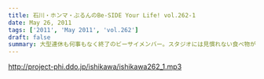 ```yaml
---
title: 石川・ホンマ・ぶるんのBe-SIDE Your Life! vol.262-1
date: May 26, 2011
tags: ['2011', 'May 2011', 'vol.262']
draft: false
summary: 大型連休も何事もなく終了のビーサイメンバー。スタジオには見慣れない食べ物が・・・NAMAEが食べたのは予想外の「フィッシュ」パンでビックリ。NAMAE
---
```


http://project-phi.ddo.jp/ishikawa/ishikawa262_1.mp3